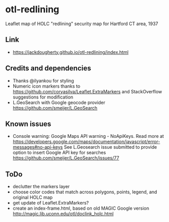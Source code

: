 # otl-redlining
Leaflet map of HOLC "redlining" security map for Hartford CT area, 1937

## Link
- https://jackdougherty.github.io/otl-redlining/index.html

## Credits and dependencies
- Thanks @ilyankou for styling
- Numeric icon markers thanks to https://github.com/coryasilva/Leaflet.ExtraMarkers and StackOverflow suggestions for modification
- L.GeoSearch with Google geocode provider https://github.com/smeijer/L.GeoSearch

## Known issues
- Console warning: Google Maps API warning -  NoApiKeys. Read more at https://developers.google.com/maps/documentation/javascript/error-messages#no-api-keys See L.Geosearch issue submitted to provide option to insert Google API key for searches https://github.com/smeijer/L.GeoSearch/issues/77

## ToDo
- declutter the markers layer
- choose color codes that match across polygons, points, legend, and original HOLC map
- get update of Leaflet.ExtraMarkers?
- create an index-frame.html, based on old MAGIC Google version
http://magic.lib.uconn.edu/otl/doclink_holc.html

